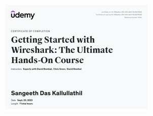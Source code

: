 <img src="https://github.com/sdkallullathil/wireshark/blob/d6280c95ac41ea7e620d981319e34c11568ab4c6/wireshark.png" height="90%" width="90%" alt="Disk Sanitization Steps"/> 
